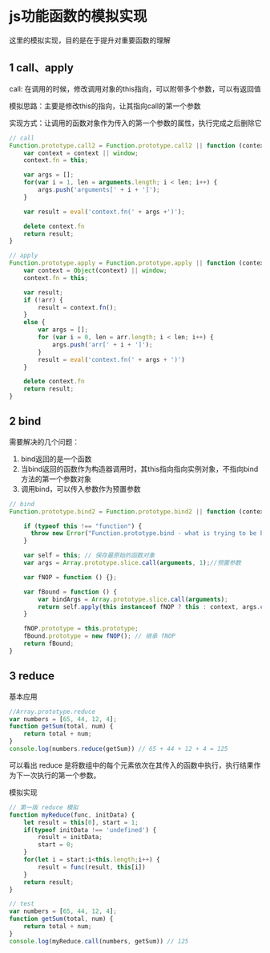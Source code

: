 # js功能函数的模拟实现

这里的模拟实现，目的是在于提升对重要函数的理解

## 1 call、apply

call: 在调用的时候，修改调用对象的this指向，可以附带多个参数，可以有返回值

模拟思路：主要是修改this的指向，让其指向call的第一个参数

实现方式：让调用的函数对象作为传入的第一个参数的属性，执行完成之后删除它

```javascript
// call
Function.prototype.call2 = Function.prototype.call2 || function (context) {
    var context = context || window;
    context.fn = this;

    var args = [];
    for(var i = 1, len = arguments.length; i < len; i++) {
        args.push('arguments[' + i + ']');
    }

    var result = eval('context.fn(' + args +')');

    delete context.fn
    return result;
}

// apply
Function.prototype.apply = Function.prototype.apply || function (context, arr) {
    var context = Object(context) || window;
    context.fn = this;

    var result;
    if (!arr) {
        result = context.fn();
    }
    else {
        var args = [];
        for (var i = 0, len = arr.length; i < len; i++) {
            args.push('arr[' + i + ']');
        }
        result = eval('context.fn(' + args + ')')
    }

    delete context.fn
    return result;
}
```

## 2 bind

需要解决的几个问题：

1. bind返回的是一个函数
2. 当bind返回的函数作为构造器调用时，其this指向指向实例对象，不指向bind方法的第一个参数对象
3. 调用bind，可以传入参数作为预置参数

```javascript
// bind
Function.prototype.bind2 = Function.prototype.bind2 || function (context) {

    if (typeof this !== "function") {
      throw new Error("Function.prototype.bind - what is trying to be bound is not callable");
    }

    var self = this; // 保存最原始的函数对象
    var args = Array.prototype.slice.call(arguments, 1);//预置参数

    var fNOP = function () {};

    var fBound = function () {
        var bindArgs = Array.prototype.slice.call(arguments);
        return self.apply(this instanceof fNOP ? this : context, args.concat(bindArgs));
    }

    fNOP.prototype = this.prototype;
    fBound.prototype = new fNOP(); // 继承 fNOP
    return fBound;
}
```

## 3 reduce

基本应用

```javascript
//Array.prototype.reduce
var numbers = [65, 44, 12, 4];
function getSum(total, num) {
    return total + num;
}
console.log(numbers.reduce(getSum)) // 65 + 44 + 12 + 4 = 125
```

可以看出 reduce 是将数组中的每个元素依次在其传入的函数中执行，执行结果作为下一次执行的第一个参数。

模拟实现

```javascript
// 第一版 reduce 模拟
function myReduce(func, initData) {
    let result = this[0], start = 1;
    if(typeof initData !== 'undefined') {
        result = initData;
        start = 0;
    }
    for(let i = start;i<this.length;i++) {
        result = func(result, this[i])
    }
    return result;
}

// test
var numbers = [65, 44, 12, 4];
function getSum(total, num) {
    return total + num;
}
console.log(myReduce.call(numbers, getSum)) // 125
```
